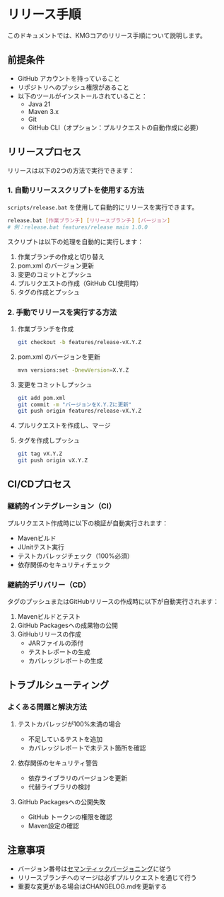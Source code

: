# リリース手順

このドキュメントでは、KMGコアのリリース手順について説明します。

## 前提条件

- GitHub アカウントを持っていること
- リポジトリへのプッシュ権限があること
- 以下のツールがインストールされていること：
  - Java 21
  - Maven 3.x
  - Git
  - GitHub CLI（オプション：プルリクエストの自動作成に必要）

## リリースプロセス

リリースは以下の2つの方法で実行できます：

### 1. 自動リリーススクリプトを使用する方法

`scripts/release.bat` を使用して自動的にリリースを実行できます。

```bash
release.bat [作業ブランチ] [リリースブランチ] [バージョン]
# 例：release.bat features/release main 1.0.0
```

スクリプトは以下の処理を自動的に実行します：

1. 作業ブランチの作成と切り替え
2. pom.xml のバージョン更新
3. 変更のコミットとプッシュ
4. プルリクエストの作成（GitHub CLI使用時）
5. タグの作成とプッシュ

### 2. 手動でリリースを実行する方法

1. 作業ブランチを作成
   ```bash
   git checkout -b features/release-vX.Y.Z
   ```

2. pom.xml のバージョンを更新
   ```bash
   mvn versions:set -DnewVersion=X.Y.Z
   ```

3. 変更をコミットしプッシュ
   ```bash
   git add pom.xml
   git commit -m "バージョンをX.Y.Zに更新"
   git push origin features/release-vX.Y.Z
   ```

4. プルリクエストを作成し、マージ

5. タグを作成しプッシュ
   ```bash
   git tag vX.Y.Z
   git push origin vX.Y.Z
   ```

## CI/CDプロセス

### 継続的インテグレーション（CI）

プルリクエスト作成時に以下の検証が自動実行されます：

- Mavenビルド
- JUnitテスト実行
- テストカバレッジチェック（100%必須）
- 依存関係のセキュリティチェック

### 継続的デリバリー（CD）

タグのプッシュまたはGitHubリリースの作成時に以下が自動実行されます：

1. Mavenビルドとテスト
2. GitHub Packagesへの成果物の公開
3. GitHubリリースの作成
   - JARファイルの添付
   - テストレポートの生成
   - カバレッジレポートの生成

## トラブルシューティング

### よくある問題と解決方法

1. テストカバレッジが100%未満の場合
   - 不足しているテストを追加
   - カバレッジレポートで未テスト箇所を確認

2. 依存関係のセキュリティ警告
   - 依存ライブラリのバージョンを更新
   - 代替ライブラリの検討

3. GitHub Packagesへの公開失敗
   - GitHub トークンの権限を確認
   - Maven設定の確認

## 注意事項

- バージョン番号は[セマンティックバージョニング](https://semver.org/)に従う
- リリースブランチへのマージは必ずプルリクエストを通じて行う
- 重要な変更がある場合はCHANGELOG.mdを更新する
